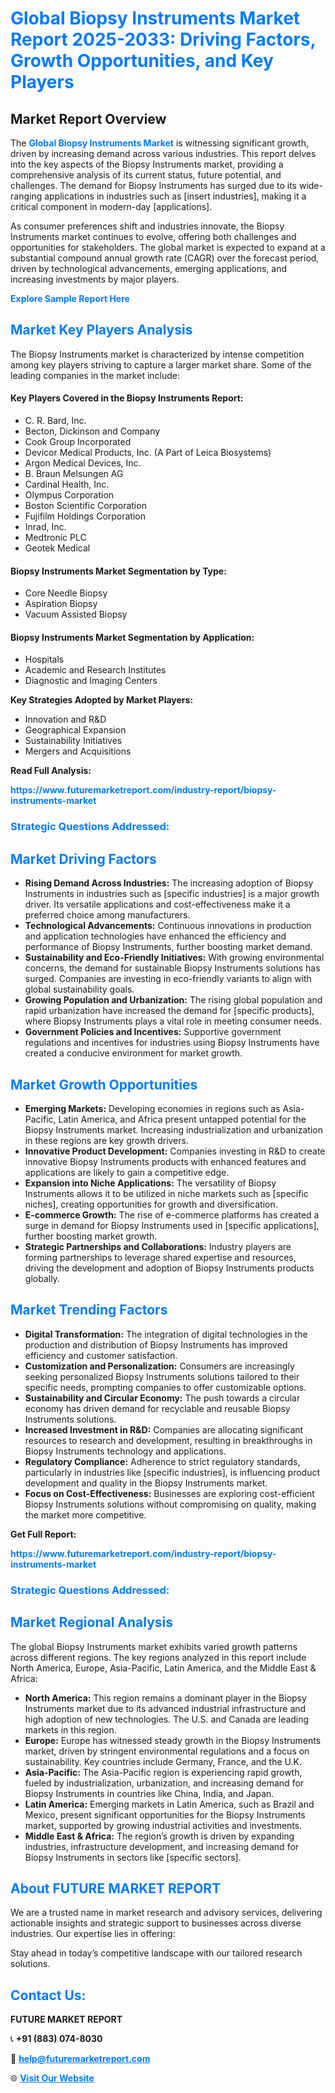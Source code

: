 <h1 style="color: #007BFF;">Global Biopsy Instruments Market Report 2025-2033: Driving Factors, Growth Opportunities, and Key Players</h1>

<section id="overview">
<h2>Market Report Overview</h2>
<p>The <a href="https://www.futuremarketreport.com/industry-report/biopsy-instruments-market" style="color: #007BFF; text-decoration: none;"><strong>Global Biopsy Instruments Market</strong></a> is witnessing significant growth, driven by increasing demand across various industries. This report delves into the key aspects of the Biopsy Instruments market, providing a comprehensive analysis of its current status, future potential, and challenges. The demand for Biopsy Instruments has surged due to its wide-ranging applications in industries such as [insert industries], making it a critical component in modern-day [applications].</p>
<p>As consumer preferences shift and industries innovate, the Biopsy Instruments market continues to evolve, offering both challenges and opportunities for stakeholders. The global market is expected to expand at a substantial compound annual growth rate (CAGR) over the forecast period, driven by technological advancements, emerging applications, and increasing investments by major players.</p>
</section>

<section id="overview">
<p><a href="https://www.futuremarketreport.com/request-sample/reportId=57640" style="color: #007BFF; text-decoration: none;"><strong>Explore Sample Report Here</strong></a></p>
</section>

<section id="key-players">
<h2 style="color: #007BFF;">Market Key Players Analysis</h2>
<p>The Biopsy Instruments market is characterized by intense competition among key players striving to capture a larger market share. Some of the leading companies in the market include:</p>
<h4>Key Players Covered in the Biopsy Instruments Report:</h4>
<ul><li>C. R. Bard, Inc.</li><li>Becton, Dickinson and Company</li><li>Cook Group Incorporated</li><li>Devicor Medical Products, Inc. (A Part of Leica Biosystems)</li><li>Argon Medical Devices, Inc.</li><li>B. Braun Melsungen AG</li><li>Cardinal Health, Inc.</li><li>Olympus Corporation</li><li>Boston Scientific Corporation</li><li>Fujifilm Holdings Corporation</li><li>Inrad, Inc.</li><li>Medtronic PLC</li><li>Geotek Medical</li></ul>
<h4>Biopsy Instruments Market Segmentation by Type:</h4>
<ul><li>Core Needle Biopsy</li><li>Aspiration Biopsy</li><li>Vacuum Assisted Biopsy</li></ul>

<h4>Biopsy Instruments Market Segmentation by Application:</h4>
<ul><li>Hospitals</li><li>Academic and Research Institutes</li><li>Diagnostic and Imaging Centers</li></ul>
<p><strong>Key Strategies Adopted by Market Players:</strong></p>
<ul>
<li>Innovation and R&D</li>
<li>Geographical Expansion</li>
<li>Sustainability Initiatives</li>
<li>Mergers and Acquisitions</li>
</ul>
</section>

<section>
<p><strong>Read Full Analysis: </strong></p><a href="https://www.futuremarketreport.com/industry-report/biopsy-instruments-market" style="color: #007BFF; text-decoration: none;"><strong>https://www.futuremarketreport.com/industry-report/biopsy-instruments-market</strong></a>
<h3 style="color: #007BFF;">Strategic Questions Addressed:</h3>
</section>

<section id="driving-factors">
<h2 style="color: #007BFF;">Market Driving Factors</h2>
<ul>
<li><strong>Rising Demand Across Industries:</strong> The increasing adoption of Biopsy Instruments in industries such as [specific industries] is a major growth driver. Its versatile applications and cost-effectiveness make it a preferred choice among manufacturers.</li>
<li><strong>Technological Advancements:</strong> Continuous innovations in production and application technologies have enhanced the efficiency and performance of Biopsy Instruments, further boosting market demand.</li>
<li><strong>Sustainability and Eco-Friendly Initiatives:</strong> With growing environmental concerns, the demand for sustainable Biopsy Instruments solutions has surged. Companies are investing in eco-friendly variants to align with global sustainability goals.</li>
<li><strong>Growing Population and Urbanization:</strong> The rising global population and rapid urbanization have increased the demand for [specific products], where Biopsy Instruments plays a vital role in meeting consumer needs.</li>
<li><strong>Government Policies and Incentives:</strong> Supportive government regulations and incentives for industries using Biopsy Instruments have created a conducive environment for market growth.</li>
</ul>
</section>

<section id="growth-opportunities">
<h2 style="color: #007BFF;">Market Growth Opportunities</h2>
<ul>
<li><strong>Emerging Markets:</strong> Developing economies in regions such as Asia-Pacific, Latin America, and Africa present untapped potential for the Biopsy Instruments market. Increasing industrialization and urbanization in these regions are key growth drivers.</li>
<li><strong>Innovative Product Development:</strong> Companies investing in R&D to create innovative Biopsy Instruments products with enhanced features and applications are likely to gain a competitive edge.</li>
<li><strong>Expansion into Niche Applications:</strong> The versatility of Biopsy Instruments allows it to be utilized in niche markets such as [specific niches], creating opportunities for growth and diversification.</li>
<li><strong>E-commerce Growth:</strong> The rise of e-commerce platforms has created a surge in demand for Biopsy Instruments used in [specific applications], further boosting market growth.</li>
<li><strong>Strategic Partnerships and Collaborations:</strong> Industry players are forming partnerships to leverage shared expertise and resources, driving the development and adoption of Biopsy Instruments products globally.</li>
</ul>
</section>

<section id="trending-factors">
<h2 style="color: #007BFF;">Market Trending Factors</h2>
<ul>
<li><strong>Digital Transformation:</strong> The integration of digital technologies in the production and distribution of Biopsy Instruments has improved efficiency and customer satisfaction.</li>
<li><strong>Customization and Personalization:</strong> Consumers are increasingly seeking personalized Biopsy Instruments solutions tailored to their specific needs, prompting companies to offer customizable options.</li>
<li><strong>Sustainability and Circular Economy:</strong> The push towards a circular economy has driven demand for recyclable and reusable Biopsy Instruments solutions.</li>
<li><strong>Increased Investment in R&D:</strong> Companies are allocating significant resources to research and development, resulting in breakthroughs in Biopsy Instruments technology and applications.</li>
<li><strong>Regulatory Compliance:</strong> Adherence to strict regulatory standards, particularly in industries like [specific industries], is influencing product development and quality in the Biopsy Instruments market.</li>
<li><strong>Focus on Cost-Effectiveness:</strong> Businesses are exploring cost-efficient Biopsy Instruments solutions without compromising on quality, making the market more competitive.</li>
</ul>
</section>

<section>
<p><strong>Get Full Report: </strong></p><a href="https://www.futuremarketreport.com/industry-report/biopsy-instruments-market" style="color: #007BFF; text-decoration: none;"><strong>https://www.futuremarketreport.com/industry-report/biopsy-instruments-market</strong></a>
<h3 style="color: #007BFF;">Strategic Questions Addressed:</h3>
</section>


<section id="regional-analysis">
<h2 style="color: #007BFF;">Market Regional Analysis</h2>
<p>The global Biopsy Instruments market exhibits varied growth patterns across different regions. The key regions analyzed in this report include North America, Europe, Asia-Pacific, Latin America, and the Middle East & Africa:</p>
<ul>
<li><strong>North America:</strong> This region remains a dominant player in the Biopsy Instruments market due to its advanced industrial infrastructure and high adoption of new technologies. The U.S. and Canada are leading markets in this region.</li>
<li><strong>Europe:</strong> Europe has witnessed steady growth in the Biopsy Instruments market, driven by stringent environmental regulations and a focus on sustainability. Key countries include Germany, France, and the U.K.</li>
<li><strong>Asia-Pacific:</strong> The Asia-Pacific region is experiencing rapid growth, fueled by industrialization, urbanization, and increasing demand for Biopsy Instruments in countries like China, India, and Japan.</li>
<li><strong>Latin America:</strong> Emerging markets in Latin America, such as Brazil and Mexico, present significant opportunities for the Biopsy Instruments market, supported by growing industrial activities and investments.</li>
<li><strong>Middle East & Africa:</strong> The region’s growth is driven by expanding industries, infrastructure development, and increasing demand for Biopsy Instruments in sectors like [specific sectors].</li>
</ul>
</section>

<footer>
<h2 style="color: #007BFF;">About FUTURE MARKET REPORT</h2>
<p>We are a trusted name in market research and advisory services, delivering actionable insights and strategic support to businesses across diverse industries. Our expertise lies in offering:</p>

<p>Stay ahead in today’s competitive landscape with our tailored research solutions.</p>

<h2 style="color: #007BFF;">Contact Us:</h2>
<p><strong>FUTURE MARKET REPORT</strong></p>
<p>📞 <strong>+91 (883) 074-8030</strong></p>
<p>📧 <strong><a href="mailto:help@futuremarketreport.com" style="color: #007BFF;">help@futuremarketreport.com</a></strong></p>
<p>🌐 <strong><a href="https://www.futuremarketreport.com/" style="color: #007BFF;">Visit Our Website</a></strong></p>
</footer>